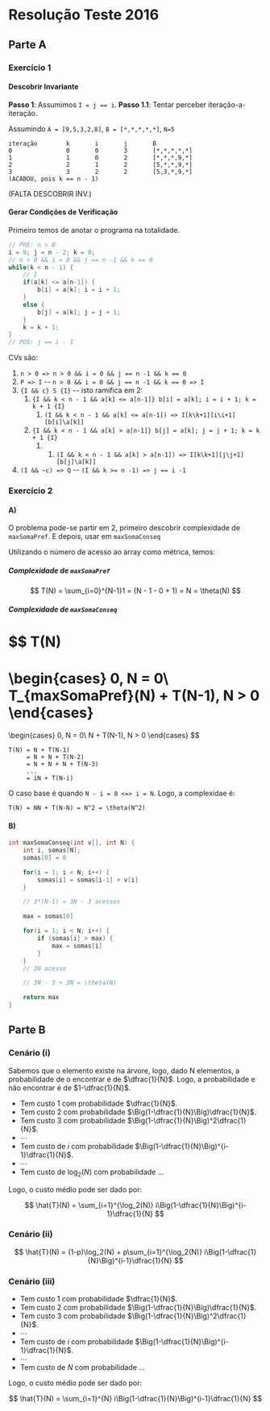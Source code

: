 # Resolução Teste 2016

## Parte A

### Exercício 1

#### Descobrir Invariante

**Passo 1**: Assumimos `I = j == i`.
**Passo 1.1**: Tentar perceber iteração-a-iteração.


Assumindo `A = [9,5,3,2,8]`, `B = [*,*,*,*,*]`, `N=5`

```
iteração        k       i       j       B
0               0       0       3       [*,*,*,*,*]
1               1       0       2       [*,*,*,9,*]
2               2       1       2       [5,*,*,9,*]
3               3       2       2       [5,3,*,9,*]
(ACABOU, pois k == n - 1)
```

(FALTA DESCOBRIR INV.)

#### Gerar Condições de Verificação

Primeiro temos de anotar o programa na totalidade.

```c
// PRE: n > 0
i = 0; j = n - 2; k = 0;
// n > 0 && i = 0 && j == n -1 && k == 0
while(k < n - 1) {
    // I
    if(a[k] <= a[n-1]) {
        b[i] = a[k]; i = i + 1;
    }
    else {
        b[j] = a[k]; j = j + 1;
    }
    k = k + 1;
}
// POS: j == i - 1
```

CVs são:

1. `n > 0 => n > 0 && i = 0 && j == n -1 && k == 0`
2. `P => I` -- `n > 0 && i = 0 && j == n -1 && k == 0 => I`
3. `{I && c} S {I}` -- isto ramifica em 2:
   1. `{I && k < n - 1 && a[k] <= a[n-1]} b[i] = a[k]; i = i + 1; k = k + 1 {I}`
      1. `(I && k < n - 1 && a[k] <= a[n-1]) => I[k\k+1][i\i+1][b[i]\a[k]]`
   2. `{I && k < n - 1 && a[k] > a[n-1]} b[j] = a[k]; j = j + 1; k = k + 1 {I}`
      1. 1. `(I && k < n - 1 && a[k] > a[n-1]) => I[k\k+1][j\j+1][b[j]\a[k]]`
4. `(I && ~c) => Q` -- `(I && k >= n -1) => j == i -1 `

### Exercício 2

#### A)

O problema pode-se partir em 2, primeiro descobrir complexidade de `maxSomaPref`. E depois, usar em `maxSomaConseq`

Utilizando o número de acesso ao array como métrica, temos:

##### Complexidade de `maxSomaPref`

$$
T(N) = \sum_{i=0}^{N-1}1 = (N - 1 - 0 + 1) = N = \theta(N)
$$

##### Complexidade de `maxSomaConseq`

$$
T(N) 
=
\begin{cases}
0, N = 0\\
T_{maxSomaPref}(N) + T(N-1), N > 0
\end{cases}
=
\begin{cases}
0, N = 0\\
N + T(N-1), N > 0
\end{cases}
$$

```
T(N) = N + T(N-1)
     = N + N + T(N-2)
     = N + N + N + T(N-3)
     ...
     = iN + T(N-i)
```

O caso base é quando `N - i = 0 <=> i = N`. Logo, a complexidae é:

```
T(N) = NN + T(N-N) = N^2 = \theta(N^2)
```

#### B)

```c
int maxSomaConseq(int v[], int N) {
    int i, somas[N];
    somas[0] = 0

    for(i = 1; i < N; i++) {
        somas[i] = somas[i-1] + v[i]
    }

    // 3*(N-1) = 3N - 3 acessos

    max = somas[0]

    for(i = 1; i < N; i++) {
        if (somas[i] > max) {
            max = somas[i]
        }
    }
    // 3N acesso

    // 3N - 3 + 3N = \theta(N)

    return max
}

```


## Parte B

### Cenário (i)

Sabemos que o elemento existe na árvore, logo, dado N elementos, a probabilidade de o encontrar é de $\dfrac{1}{N}$. Logo, a probabilidade e não encontrar é de $1-\dfrac{1}{N}$.

- Tem custo 1 com probabilidade $\dfrac{1}{N}$.
- Tem custo 2 com probabilidade $\Big(1-\dfrac{1}{N}\Big)\dfrac{1}{N}$.
- Tem custo 3 com probabilidade $\Big(1-\dfrac{1}{N}\Big)^2\dfrac{1}{N}$.
- $\cdots$
- Tem custo de $i$ com probabilidade $\Big(1-\dfrac{1}{N}\Big)^{i-1}\dfrac{1}{N}$.
- $\cdots$
- Tem custo de $\log_2(N)$ com probabilidade ...

Logo, o custo médio pode ser dado por:

$$
\hat{T}(N) = \sum_{i=1}^{\log_2(N)} i\Big(1-\dfrac{1}{N}\Big)^{i-1}\dfrac{1}{N}
$$

### Cenário (ii)

$$
\hat{T}(N) = (1-p)\log_2(N) + p\sum_{i=1}^{\log_2(N)} i\Big(1-\dfrac{1}{N}\Big)^{i-1}\dfrac{1}{N}
$$

### Cenário (iii)

- Tem custo 1 com probabilidade $\dfrac{1}{N}$.
- Tem custo 2 com probabilidade $\Big(1-\dfrac{1}{N}\Big)\dfrac{1}{N}$.
- Tem custo 3 com probabilidade $\Big(1-\dfrac{1}{N}\Big)^2\dfrac{1}{N}$.
- $\cdots$
- Tem custo de $i$ com probabilidade $\Big(1-\dfrac{1}{N}\Big)^{i-1}\dfrac{1}{N}$.
- $\cdots$
- Tem custo de $N$ com probabilidade ...

Logo, o custo médio pode ser dado por:

$$
\hat{T}(N) = \sum_{i=1}^{N} i\Big(1-\dfrac{1}{N}\Big)^{i-1}\dfrac{1}{N}
$$